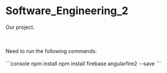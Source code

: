 # Software_Engineering_2
Our project.

<br />
<br />
Need to run the following commands:<br /><br />
```console
npm install
npm install firebase angularfire2 --save
```
